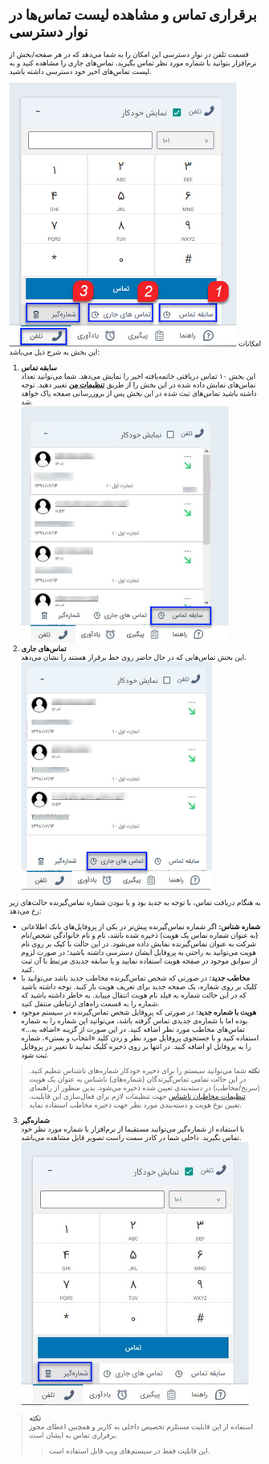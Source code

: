 # برقراری تماس و مشاهده لیست تماس‌ها در نوار دسترسی

 قسمت تلفن در نوار دسترسی این امکان را به شما می‌دهد که در هر صفحه/بخش از نرم‌افزار بتوانید با شماره مورد نظر تماس بگیرید، تماس‌‌های جاری را مشاهده کنید و به لیست تماس‌های اخیر خود دسترسی داشته باشید. 
 
 ![تب تلفن در نوار دسترسی](./Images/phone-view.jpg)
 امکانات این بخش به شرح ذیل می‌باشد:<br>
1. **سابقه تماس**<br>
این بخش ۱۰ تماس‌ دریافتی خاتمه‌یافته اخیر را نمایش می‌دهد. شما می‌توانید تعداد تماس‌های نمایش داده شده در این بخش را از طریق [**تنظیمات من**](https://github.com/1stco/PayamGostarDocs/blob/master/Help/home/my-setting/my-setting.md) تغییر دهید. توجه داشته باشید تماس‌های ثبت شده در این بخش پس از بروزرسانی صفحه پاک خواهد شد.<br>
![نمایش سابقه تماس‌ها در نوار دسترسی](./Images/call-history.jpg)
 2. **تماس‌های جاری**<br>
این بخش تماس‌هایی که در حال حاضر روی خط برقرار هستند را نشان می‌دهد.<br>
![نمایش تماس‌های جاری در نوار دسترسی](./Images/current-calls.jpg)

به هنگام دریافت تماس، با توجه به جدید بود و یا نبودن شماره تماس‌گیرنده حالت‌های زیر رخ می‌دهد:<br>
 -  **شماره شناس:** اگر شماره تماس‌گیرنده پیش‌تر در یکی از پروفایل‌های بانک اطلاعاتی (به عنوان شماره تماس یک هویت) ذخیره شده باشد، نام و نام خانوادگی شخص/نام شرکت به عنوان تماس‌گیرنده نمایش داده می‌شود. در این حالت با کیک بر روی نام هویت می‌توانید به راحتی به پروفایل ایشان دسترسی داشته باشید؛ در صورت لزوم از سوابق موجود در صفحه هویت استفاده نمایید و یا سابقه جدیدی  مرتبط با آن  ثبت کنید.<br>
 - **مخاطب جدید:** در صورتی که شخص تماس‌‌گیرنده مخاطب جدید باشد می‌توانید با کلیک بر روی شماره، یک صفحه جدید برای تعریف هویت باز کنید. توجه داشته باشید که در این حالت شماره به فیلد نام هویت انتقال مییابد. به خاطر داشته باشید که شماره را به قسمت راه‌های ارتباطی منتقل کنید.<br>
 - **هویت با شماره جدید:** در صورتی که پروفایل شخص تماس‌گیرنده در سیستم موجود بوده اما با شماره‌ی جدیدی تماس گرفته باشد، می‌توانید این شماره را به شماره‌ تماس‌های مخاطب مورد نظر اضافه کنید. در این صورت از گزینه «اضافه به...»  استفاده کنید و با جستجوی پروفایل مورد نظر و زدن کلید «انتخاب و بستن»، شماره را به پروفایل او اضافه کنید. در انتها بر روی ذخیره کلیک نمایید تا تغییر در پروفایل ثبت شود.<br>
 > **نکته**
 > شما می‌توانید سیستم را برای ذخیره خودکار شماره‌های ناشناس تنظیم کنید. در این حالت تمامی تماس‌گیرندگان (شماره‌های) ناشناس به عنوان یک هویت (سرنخ/مخاطب) در دسته‌بندی تعیین شده ذخیره می‌شود. بدین منظور از راهنمای [تنظیمات مخاطبان ناشناس](https://github.com/1stco/PayamGostarDocs/blob/master/Help/Settings/General-settings/Anonymous-audience/Anonymous-audience.md) جهت تنظیمات لازم برای فعال‌سازی این قابلیت، تعیین نوع هویت و دسته‌بندی مورد نظر جهت ذخیره مخاطب استفاده نماید.<br>

 3. **شماره‌گیر**<br>
  با استفاده از شماره‌گیر می‌توانید مستقیما از نرم‌افزار با شماره مورد نظر خود تماس بگیرید. داخلی شما در کادر سمت راست تصویر قابل مشاهده می‌باشد.<br>
![شماره‌گیری از طریق نوار دسترسی](./Images/phone-keypad.jpg)

> **نکته**<br>
> استفاده از این قابلیت مستلزم تخصیص داخلی به کاربر و همچنین اعطای مجوز برقراری تماس به ایشان است.
>> این قابلیت فقط در سیستم‌های ویپ قابل استفاده است.


    
    
